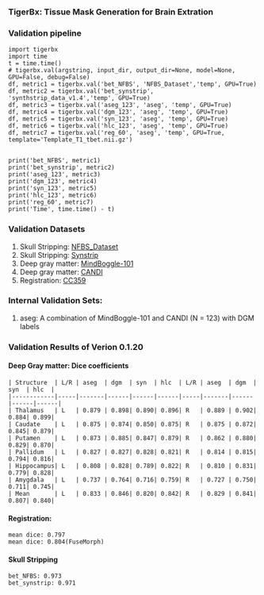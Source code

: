 ### TigerBx: Tissue Mask Generation for Brain Extration

### Validation pipeline

    import tigerbx
    import time
    t = time.time()
    # tigerbx.val(argstring, input_dir, output_dir=None, model=None, GPU=False, debug=False)
    df, metric1 = tigerbx.val('bet_NFBS', 'NFBS_Dataset','temp', GPU=True)
    df, metric2 = tigerbx.val('bet_synstrip', 'synthstrip_data_v1.4','temp', GPU=True)
    df, metric3 = tigerbx.val('aseg_123', 'aseg', 'temp', GPU=True)
    df, metric4 = tigerbx.val('dgm_123', 'aseg', 'temp', GPU=True)
    df, metric5 = tigerbx.val('syn_123', 'aseg', 'temp', GPU=True)
    df, metric6 = tigerbx.val('hlc_123', 'aseg', 'temp', GPU=True)
    df, metric7 = tigerbx.val('reg_60', 'aseg', 'temp', GPU=True, template='Template_T1_tbet.nii.gz')

    
    print('bet_NFBS', metric1)
    print('bet_synstrip', metric2)
    print('aseg_123', metric3)
    print('dgm_123', metric4)
    print('syn_123', metric5)
    print('hlc_123', metric6)
    print('reg_60', metric7)
    print('Time', time.time() - t)

### Validation Datasets
1. Skull Stripping: [NFBS_Dataset](http://preprocessed-connectomes-project.org/NFB_skullstripped)
2. Skull Stripping: [Synstrip](https://surfer.nmr.mgh.harvard.edu/docs/synthstrip)
3. Deep gray matter: [MindBoggle-101](https://mindboggle.info/)
4. Deep gray matter: [CANDI](https://www.nitrc.org/projects/candi_share/)
5. Registration: [CC359](https://sites.google.com/view/calgary-campinas-dataset/home)


### Internal Validation Sets:
1. aseg: A combination of MindBoggle-101 and CANDI (N = 123) with DGM labels

### Validation Results of Verion 0.1.20
#### Deep Gray matter: Dice coefficients

    | Structure  | L/R | aseg  | dgm  | syn  | hlc  | L/R | aseg  | dgm  | syn  | hlc  |
    |------------|-----|-------|------|------|------|-----|-------|------|------|------|
    | Thalamus   | L   | 0.879 | 0.898| 0.890| 0.896| R   | 0.889 | 0.902| 0.884| 0.899|
    | Caudate    | L   | 0.875 | 0.874| 0.850| 0.875| R   | 0.875 | 0.872| 0.845| 0.879|
    | Putamen    | L   | 0.873 | 0.885| 0.847| 0.879| R   | 0.862 | 0.880| 0.829| 0.870|
    | Pallidum   | L   | 0.827 | 0.827| 0.828| 0.821| R   | 0.814 | 0.815| 0.794| 0.816|
    | Hippocampus| L   | 0.808 | 0.828| 0.789| 0.822| R   | 0.810 | 0.831| 0.779| 0.828|
    | Amygdala   | L   | 0.737 | 0.764| 0.716| 0.759| R   | 0.727 | 0.750| 0.711| 0.745|
    | Mean       | L   | 0.833 | 0.846| 0.820| 0.842| R   | 0.829 | 0.841| 0.807| 0.840|
#### Registration:
    mean dice: 0.797
    mean dice: 0.804(FuseMorph)

#### Skull Stripping
    bet_NFBS: 0.973
    bet_synstrip: 0.971





